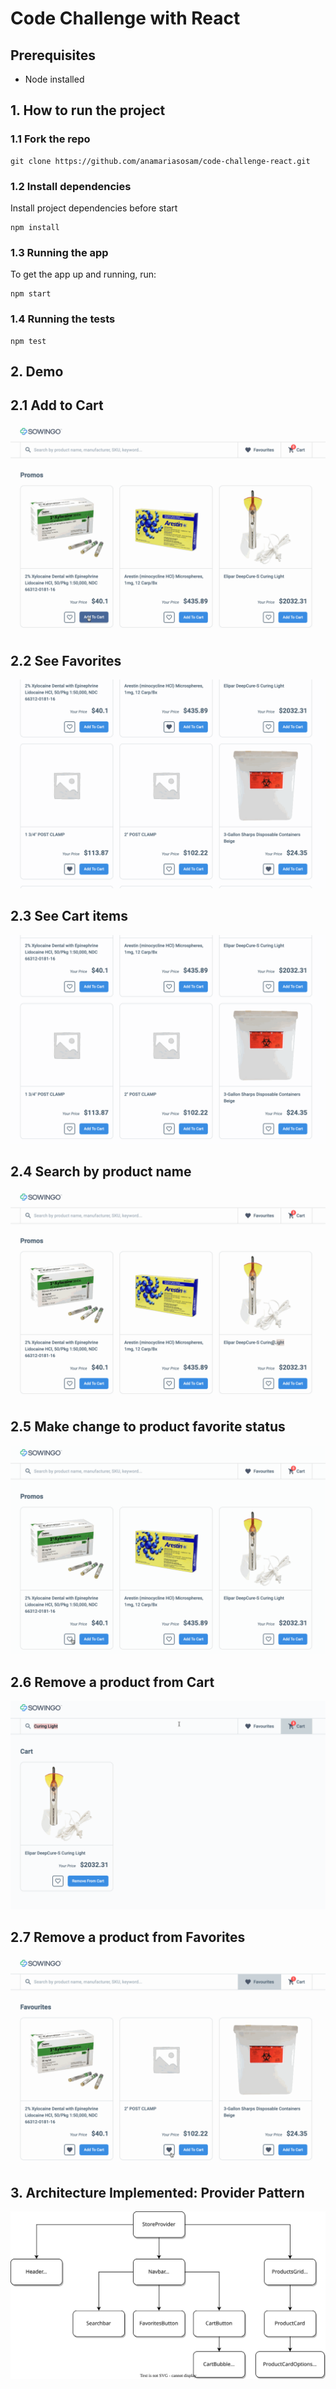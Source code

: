 # Code Challenge with React

## Prerequisites

- Node installed

## 1. How to run the project

### 1.1 Fork the repo

```shell
git clone https://github.com/anamariasosam/code-challenge-react.git
```

### 1.2 Install dependencies

Install project dependencies before start

```shell
npm install
```

### 1.3 Running the app

To get the app up and running, run:

```shell
npm start
```

### 1.4 Running the tests

```shell
npm test
```

## 2. Demo

## 2.1 Add to Cart

![Add to Cart](docs/addToCart.gif)

## 2.2 See Favorites

![See Favorites](docs/seeFavorites.gif)

## 2.3 See Cart items

![See Cart items](docs/cartItems.gif)

## 2.4 Search by product name

![Search by product name](docs/search.gif)

## 2.5 Make change to product favorite status

![Add to favorites](docs/addToFavorite.gif)

## 2.6 Remove a product from Cart

![Remove a product from Cart](docs/removeFromCart.gif)

## 2.7 Remove a product from Favorites

![Remove a product from Favorites](docs/removeFromFavorites.gif)

## 3. Architecture Implemented: Provider Pattern

![Provider Patter](docs/providerPattern.svg)
